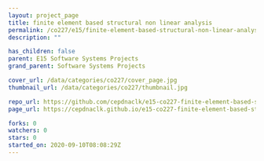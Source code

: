 ```yaml
---
layout: project_page
title: finite element based structural non linear analysis
permalink: /co227/e15/finite-element-based-structural-non-linear-analysis/
description: ""

has_children: false
parent: E15 Software Systems Projects
grand_parent: Software Systems Projects

cover_url: /data/categories/co227/cover_page.jpg
thumbnail_url: /data/categories/co227/thumbnail.jpg

repo_url: https://github.com/cepdnaclk/e15-co227-finite-element-based-structural-non-linear-analysis
page_url: https://cepdnaclk.github.io/e15-co227-finite-element-based-structural-non-linear-analysis

forks: 0
watchers: 0
stars: 0
started_on: 2020-09-10T08:08:29Z
---
```



